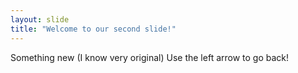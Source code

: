 ```yaml
---
layout: slide
title: "Welcome to our second slide!"
---
```

Something new (I know very original)
Use the left arrow to go back!
